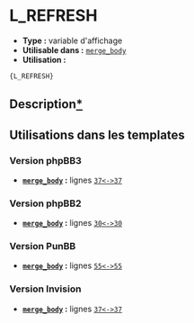 # L_REFRESH
* __Type :__ variable d'affichage
* __Utilisable dans :__ [`merge_body`](../tpl/merge_body.md#readme)
* __Utilisation :__

```html
{L_REFRESH}
```

## Description[*](https://fa-tvars.appspot.com/var/L_REFRESH)
## Utilisations dans les templates

### Version phpBB3
* __[`merge_body`](../tpl/merge_body.md#readme) :__ lignes [`37`](../src/prosilver/merge_body.tpl#L37)[`<->`](../src/prosilver/merge_body.tpl#L37-L37)[`37`](../src/prosilver/merge_body.tpl#L37)

### Version phpBB2
* __[`merge_body`](../tpl/merge_body.md#readme) :__ lignes [`30`](../src/subsilver/merge_body.tpl#L30)[`<->`](../src/subsilver/merge_body.tpl#L30-L30)[`30`](../src/subsilver/merge_body.tpl#L30)

### Version PunBB
* __[`merge_body`](../tpl/merge_body.md#readme) :__ lignes [`55`](../src/punbb/merge_body.tpl#L55)[`<->`](../src/punbb/merge_body.tpl#L55-L55)[`55`](../src/punbb/merge_body.tpl#L55)

### Version Invision
* __[`merge_body`](../tpl/merge_body.md#readme) :__ lignes [`37`](../src/invision/merge_body.tpl#L37)[`<->`](../src/invision/merge_body.tpl#L37-L37)[`37`](../src/invision/merge_body.tpl#L37)

